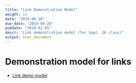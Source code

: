 ```yaml
---
title: "Link Demonstration Model"
weight: 11
date: "2019-09-26"
due_date: "2019-09-26"
pubdate: "2018-01-01"
descr: "Link demonstration model (for Sept. 26 class)"
output: html_document
---
```

# Demonstration model for links

* [Link demo model](/models/class_11/link_demo.nlogo)
